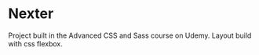 # Nexter
Project built in the Advanced CSS and Sass course on Udemy. Layout build with css flexbox.
